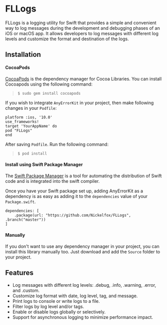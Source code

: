 # FLLogs
FLLogs is a logging utility for Swift that provides a simple and convenient way to log messages during the development and debugging phases of an iOS or macOS app. It allows developers to log messages with different log levels and customize the format and destination of the logs.

## Installation
#### <i class="icon-file"></i>**CocoaPods**
[CocoaPods](https://cocoapods.org) is the dependency manager for Cocoa Libraries. You can install Cocoapods using the following command:

> `$ sudo gem install cocoapods`

If you wish to integrate `AnyErrorKit` in your project, then make following changes in your `Podfile`:

```  
platform :ios, '10.0'
use_frameworks!
target 'YourAppName' do
pod "FLLogs"
end
```

After saving `Podfile`. Run the following command:

> `$ pod install`


#### <i class="icon-pencil"></I>**Install using Swift Package Manager**

The [Swift Package Manager](https://swift.org/package-manager) is a tool for automating the distribution of Swift code and is integrated into the swift compiler.

Once you have your Swift package set up, adding AnyErrorKit as a dependency is as easy as adding it to the ```dependencies``` value of your ```Package.swift```.

```
dependencies: [
    .package(url: "https://github.com/Nickelfox/FLLogs", .branch("master"))
]
```
#### <i class="icon-pencil"></I>**Manually**
If you don't want to use any dependency manager in your project, you can install this library manually too.
Just download and add the `Source` folder to your project.

## Features

- Log messages with different log levels: .debug, .info, .warning, .error, and .custom.
- Customize log format with date, log level, tag, and message.
- Print logs to console or write logs to a file.
- Filter logs by log level and/or tags.
- Enable or disable logs globally or selectively.
- Support for asynchronous logging to minimize performance impact.
